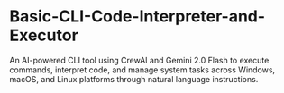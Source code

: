 # Basic-CLI-Code-Interpreter-and-Executor
An AI-powered CLI tool using CrewAI and Gemini 2.0 Flash to execute commands, interpret code, and manage system tasks across Windows, macOS, and Linux platforms through natural language instructions.
